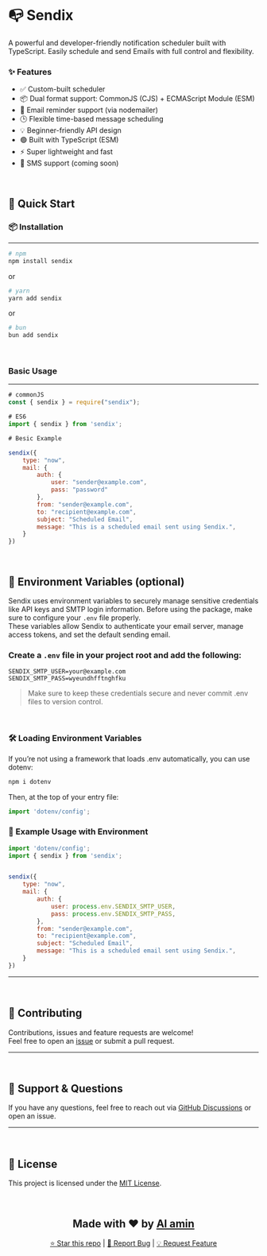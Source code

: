 # 📭 Sendix

A powerful and developer-friendly notification scheduler built with TypeScript. Easily schedule and send Emails with full control and flexibility.

### ✨ Features

- ✅ Custom-built scheduler
- 📦 Dual format support: CommonJS (CJS) + ECMAScript Module (ESM)
- 📧 Email reminder support (via nodemailer)
- 🕒 Flexible time-based message scheduling
- 💡 Beginner-friendly API design
- 🟢 Built with TypeScript (ESM)
- ⚡ Super lightweight and fast
- 📱 SMS support (coming soon)


<br>

## 🚀 Quick Start

### 📦 Installation
---
```bash
# npm
npm install sendix
```
or
```bash
# yarn
yarn add sendix
```
or
```bash
# bun
bun add sendix
```

<br>

### Basic Usage
---

```javascript
# commonJS
const { sendix } = require("sendix");
```

```javascript
# ES6
import { sendix } from 'sendix';
```


```javascript
# Besic Example

sendix({
    type: "now",
    mail: {
        auth: {
            user: "sender@example.com",
            pass: "password"
        },
        from: "sender@example.com",
        to: "recipient@example.com",
        subject: "Scheduled Email",
        message: "This is a scheduled email sent using Sendix.",
    }
})
```

<br>

## 🔐 Environment Variables (optional)
Sendix uses environment variables to securely manage sensitive credentials like API keys and SMTP login information. Before using the package, make sure to configure your `.env` file properly. <br>
These variables allow Sendix to authenticate your email server, manage access tokens, and set the default sending email.

### Create a `.env` file in your project root and add the following:

```.env
SENDIX_SMTP_USER=your@example.com
SENDIX_SMTP_PASS=wyeundhfftnghfku
```
> Make sure to keep these credentials secure and never commit .env files to version control.
<br>

### 🛠 Loading Environment Variables
If you’re not using a framework that loads .env automatically, you can use dotenv:
```bash
npm i dotenv
```
Then, at the top of your entry file:
```javascript
import 'dotenv/config';
```

### 🧪 Example Usage with Environment
```javascript
import 'dotenv/config';
import { sendix } from 'sendix';


sendix({
    type: "now",
    mail: {
        auth: {
            user: process.env.SENDIX_SMTP_USER,
            pass: process.env.SENDIX_SMTP_PASS,
        },
        from: "sender@example.com",
        to: "recipient@example.com",
        subject: "Scheduled Email",
        message: "This is a scheduled email sent using Sendix.",
    }
})
```

---

<br>

## 🤝 Contributing

Contributions, issues and feature requests are welcome!  
Feel free to open an [issue](https://github.com/yourusername/sendix/issues) or submit a pull request.

---

<br>

## 🙋 Support & Questions

If you have any questions, feel free to reach out via [GitHub Discussions](https://github.com/yourusername/sendix/discussions) or open an issue.

---

<br>

## 📜 License

This project is licensed under the [MIT License](./LICENSE).


<br>
<div align="center">

## Made with ❤️ by [Al amin](https://github.com/al-amin-2004)

[⭐ Star this repo](https://github.com/al-amin-2004/sendix) | [🐛 Report Bug](https://github.com/al-amin-2004/sendix/issues) | [💡 Request Feature](https://github.com/al-amin-2004/sendix/issues)

</div>

